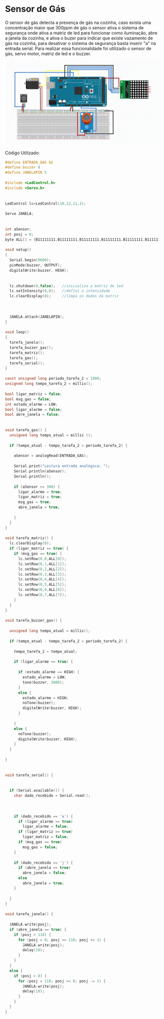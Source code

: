 # Sensor de Gás

O sensor de gás detecta a presença de gás na cozinha, caso exista uma concentração maior que 300ppm de gás o sensor ativa o sistema de segurança onde ativa a matriz de led para funcionar como iluminação, abre a janela da cozinha, e ativa o buzer para indicar que existe vazamento de gás na cozinha, para desativar o sistema de segurança basta inserir "a" na entrada serial.
Para realizar essa funcionalidade foi utilizado o sensor de gás, servo motor, matriz de led e o buzzer.

<img src = "sensor gas fritzing.png" alt = "portao circuito" width = "1000" />

Código Utilizado:

```C
#define ENTRADA_GAS A2
#define buzzer 8
#define JANELAPIN 5

#include <LedControl.h>
#include <Servo.h>


LedControl lc=LedControl(10,12,11,1);

Servo JANELA;


int aSensor;
int posj = 0;
byte ALL[] = {B11111111,B11111111,B11111111,B11111111,B11111111,B11111111,B11111111,B11111111}; //a matriz "ALL" tem os valores dos leds a serem ligados, no caso todos

void setup()
{
  Serial.begin(9600);
  pinMode(buzzer, OUTPUT);
  digitalWrite(buzzer, HIGH);


  lc.shutdown(0,false);   //inicializa a matriz de led
  lc.setIntensity(0,8);   //defini a intensidade
  lc.clearDisplay(0);     //limpa os dados da matriz

  
  
  JANELA.attach(JANELAPIN);
}

void loop()
{
  tarefa_janela();
  tarefa_buzzer_gas();
  tarefa_matriz();
  tarefa_gas();
  tarefa_serial();
}

const unsigned long periodo_tarefa_2 = 1000;
unsigned long tempo_tarefa_2 = millis();

bool ligar_matriz = false;
bool msg_gas = false;
int estado_alarme = LOW;
bool ligar_alarme = false;
bool abre_janela = false;


void tarefa_gas() {
  unsigned long tempo_atual = millis ();
  
  if (tempo_atual - tempo_tarefa_2 > periodo_tarefa_2) {

    aSensor = analogRead(ENTRADA_GAS);

    Serial.print("Leitura entrada analógica: ");
    Serial.println(aSensor);
    Serial.println();

    if (aSensor >= 300) {
      ligar_alarme = true;
      ligar_matriz = true;
      msg_gas = true;
      abre_janela = true;

    }
  }
}

void tarefa_matriz() {
  lc.clearDisplay(0);
  if (ligar_matriz == true) {
    if (msg_gas == true) {
      lc.setRow(0,0,ALL[0]);
      lc.setRow(0,1,ALL[1]);
      lc.setRow(0,2,ALL[2]);
      lc.setRow(0,3,ALL[3]);
      lc.setRow(0,4,ALL[4]);
      lc.setRow(0,5,ALL[5]);
      lc.setRow(0,6,ALL[6]);
      lc.setRow(0,7,ALL[7]);
    }
  }
}

void tarefa_buzzer_gas() {

  unsigned long tempo_atual = millis();

  if (tempo_atual - tempo_tarefa_2 > periodo_tarefa_2) {

    tempo_tarefa_2 = tempo_atual;

    if (ligar_alarme == true) {

      if (estado_alarme == HIGH) {
        estado_alarme = LOW;
        tone(buzzer, 2000);
      }
      else {
        estado_alarme = HIGH;
        noTone(buzzer);
        digitalWrite(buzzer, HIGH);
      }

    }
    else {
      noTone(buzzer);
      digitalWrite(buzzer, HIGH);
    }
  }

}


void tarefa_serial() {


  if (Serial.available()) {
    char dado_recebido = Serial.read();

   

    if (dado_recebido == 'a') { 
      if (ligar_alarme == true)
        ligar_alarme = false;
      if (ligar_matriz == true)
        ligar_matriz = false;
      if (msg_gas == true)
        msg_gas = false;
    }

    if (dado_recebido == 'j') { 
      if (abre_janela == true)
        abre_janela = false;
      else
        abre_janela = true;
    }

  }
}

void tarefa_janela() {

  JANELA.write(posj);
  if (abre_janela == true) {
    if (posj < 110) {
      for (posj = 0; posj <= 110; posj += 1) {
        JANELA.write(posj);
        delay(10);
      }
    }
  }
  else {
    if (posj > 0) {
      for (posj = 110; posj >= 0; posj -= 1) {
        JANELA.write(posj);
        delay(10);
      }
    }
  }
}
```

